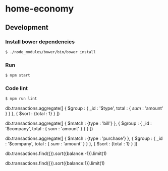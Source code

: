 # home-economy

## Development

### Install bower dependencies

```sh
$ ./node_modules/bower/bin/bower install
```

### Run

```sh
$ npm start
```

### Code lint

```sh
$ npm run lint
```



db.transactions.aggregate([
 { $group : { _id : '$type', total : { $sum : '$amount' } } },
 { $sort : {total : 1} }
])

db.transactions.aggregate([
 { $match : {type : 'bill'} },
 { $group : { _id : '$company', total : { $sum : '$amount' } } }
])


db.transactions.aggregate([
 { $match : {type : 'purchase'} },
 { $group : { _id : '$company', total : { $sum : '$amount' } } },
 { $sort : {total : 1} }
])

db.transactions.find({}).sort({balance:-1}).limit(1)

db.transactions.find({}).sort({balance:1}).limit(1)

